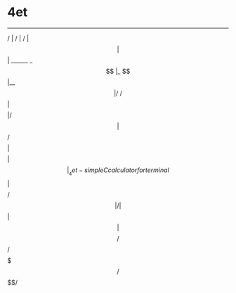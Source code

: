 # 4et
 __    __              __     
/  |  /  |            /  |    
$$ |  $$ |  ______   _$$ |_   
$$ |__$$ | /      \ / $$   |  
$$    $$ |/$$$$$$  |$$$$$$/   
$$$$$$$$ |$$    $$ |  $$ | __  4et - simple C calculator for terminal
      $$ |$$$$$$$$/   $$ |/  |
      $$ |$$       |  $$  $$/ 
      $$/  $$$$$$$/    $$$$/  
